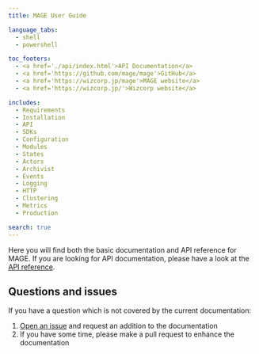 ```yaml
---
title: MAGE User Guide

language_tabs:
  - shell
  - powershell

toc_footers:
  - <a href='./api/index.html'>API Documentation</a>
  - <a href='https://github.com/mage/mage'>GitHub</a>
  - <a href='https://wizcorp.jp/mage'>MAGE website</a>
  - <a href='https://wizcorp.jp/'>Wizcorp website</a>

includes:
  - Requirements
  - Installation
  - API
  - SDKs
  - Configuration
  - Modules
  - States
  - Actors
  - Archivist
  - Events
  - Logging
  - HTTP
  - Clustering
  - Metrics
  - Production

search: true
---
```


Here you will find both the basic documentation and API
reference for MAGE. If you are looking for API documentation,
please have a look at the [API reference](./api.html).

## Questions and issues

If you have a question which is not covered by the current
documentation:

  1. [Open an issue](https://github.com/mage/mage/issues/new) and request an addition to the documentation
  2. If you have some time, please make a pull request to enhance the documentation
